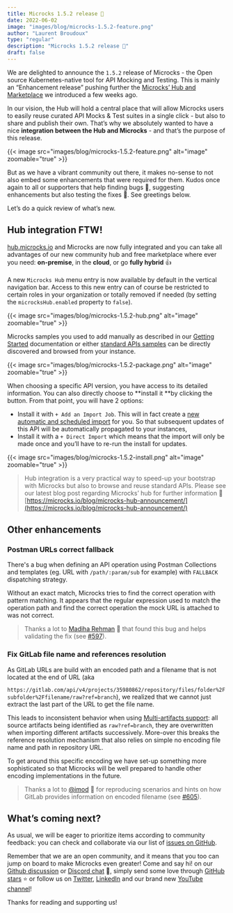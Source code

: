```yaml
---
title: Microcks 1.5.2 release 🚀
date: 2022-06-02
image: "images/blog/microcks-1.5.2-feature.png"
author: "Laurent Broudoux"
type: "regular"
description: "Microcks 1.5.2 release 🚀"
draft: false
---
```


We are delighted to announce the `1.5.2` release of Microcks - the Open source Kubernetes-native tool for API Mocking and Testing. This is mainly an “Enhancement release” pushing further the [Microcks’ Hub and Marketplace](https://microcks.io/blog/microcks-hub-announcement/) we introduced a few weeks ago.

In our vision, the Hub will hold a central place that will allow Microcks users to easily reuse curated API Mocks & Test suites in a single click - but also to share and publish their own. That’s why we absolutely wanted to have a nice **integration between the Hub and Microcks** - and that’s the purpose of this release.

{{< image src="images/blog/microcks-1.5.2-feature.png" alt="image" zoomable="true" >}}

But as we have a vibrant community out there, it makes no-sense to not also embed some enhancements that were required for them. Kudos once again to all or supporters that help finding bugs 🐞, suggesting enhancements but also testing the fixes 👏. See greetings below.

Let’s do a quick review of what’s new.


## Hub integration FTW!

[hub.microcks.io](hub.microcks.io) and Microcks are now fully integrated and you can take all advantages of our new community hub and free marketplace where ever you need: **on-premise**, in the **cloud**, or go **fully hybrid** 👍 \
 \
A new `Microcks Hub` menu entry is now available by default in the vertical navigation bar. Access to this new entry can of course be restricted to certain roles in your organization or totally removed if needed (by setting the ``microcksHub.enabled`` property to `false`).

{{< image src="images/blog/microcks-1.5.2-hub.png" alt="image" zoomable="true" >}}

Microcks samples you used to add manually as described in our [Getting Started](https://microcks.io/documentation/getting-started/#loading-samples) documentation or either [standard APIs samples](https://microcks.io/blog/microcks-hub-announcement/#openbankingorguk-use-case) can be directly discovered and browsed from your instance.

{{< image src="images/blog/microcks-1.5.2-package.png" alt="image" zoomable="true" >}}

When choosing a specific API version, you have access to its detailed information. You can also directly choose to **install it **by clicking the button. From that point, you will have 2 options:

* Install it with `+ Add an Import Job`. This will in fact create a [new automatic and scheduled import](https://microcks.io/documentation/using/importers/#creating-a-new-scheduled-import) for you. So that subsequent updates of this API will be automatically propagated to your instances,
* Install it with a `+ Direct Import` which means that the import will only be made once and you’ll have to re-run the install for updates.

{{< image src="images/blog/microcks-1.5.2-install.png" alt="image" zoomable="true" >}}

> Hub integration is a very practical way to speed-up your bootstrap with Microcks but also to browse and reuse standard APIs. Please see our latest blog post regarding Microcks’ hub for further information 📖[https://microcks.io/blog/microcks-hub-announcement/](https://microcks.io/blog/microcks-hub-announcement/)


## Other enhancements

### Postman URLs correct fallback

There's a bug when defining an API operation using Postman Collections and templates (eg. URL with `/path/:param/sub` for example) with `FALLBACK` dispatching strategy.

Without an exact match, Microcks tries to find the correct operation with pattern matching. It appears that the regular expression used to match the operation path and find the correct operation the mock URL is attached to was not correct.

> Thanks a lot to [Madiha Rehman](https://www.linkedin.com/in/madihar/) 🙏 that found this bug and helps validating the fix (see [#597](https://github.com/microcks/microcks/issues/597)).


### Fix GitLab file name and references resolution

As GitLab URLs are build with an encoded path and a filename that is not located at the end of URL (aka

`https://gitlab.com/api/v4/projects/35980862/repository/files/folder%2Fsubfolder%2Ffilename/raw?ref=branch`), we realized that we cannot just extract the last part of the URL to get the file name.

This leads to inconsistent behavior when using [Multi-artifacts support](https://microcks.io/documentation/using/importers/#multi-artifacts-support): all source artifacts being identified as `raw?ref=branch`, they are overwritten when importing different artifacts successively. More-over this breaks the reference resolution mechanism that also relies on simple no encoding file name and path in repository URL.

To get around this specific encoding we have set-up something more sophisticated so that Microcks will be well prepared to handle other encoding implementations in the future.

> Thanks a lot to [@imod](https://github.com/imod) 🙏 for reproducing scenarios and hints on how GitLab provides information on encoded filename (see [#605](https://github.com/microcks/microcks/issues/605)).


## What’s coming next?

As usual, we will be eager to prioritize items according to community feedback: you can check and collaborate via our list of [issues on GitHub](https://github.com/microcks/microcks/issues). 

Remember that we are an open community, and it means that you too can jump on board to make Microcks even greater! Come and say hi! on our [Github discussion](https://github.com/microcks/microcks/discussions) or [Discord chat](https://microcks.io/discord-invite/) 🐙, simply send some love through [GitHub stars](https://github.com/microcks/microcks) ⭐️ or follow us on [Twitter](https://twitter.com/microcksio), [LinkedIn](https://www.linkedin.com/company/microcks/) and our brand new [YouTube channel](https://www.youtube.com/c/Microcks)!

Thanks for reading and supporting us! 
